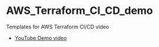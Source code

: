 # AWS_Terraform_CI_CD_demo
Templates for AWS Terraform CI/CD video

- [YouTube Demo video](https://www.youtube.com/watch?v=scecLqTeP3k)
